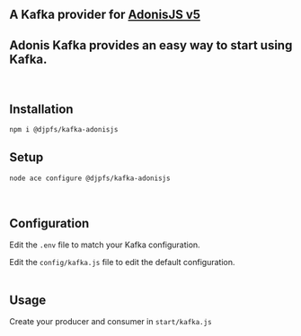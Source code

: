<h2>A Kafka</a> provider for <a href="https://adonisjs.com/">AdonisJS v5</a>

</br>

<h2>
Adonis Kafka provides an easy way to start using Kafka.
</h2>
<br>
<h2><b>Installation</b></h2>

```bash
npm i @djpfs/kafka-adonisjs
```

<h2>Setup</h2>

```bash
node ace configure @djpfs/kafka-adonisjs
```
<br>
<h2>Configuration</h2>

Edit the `.env` file to match your Kafka configuration.

Edit the `config/kafka.js` file to edit the default configuration.
<br>
<br>
<h2>Usage</h2>

Create your producer and consumer in `start/kafka.js` 


